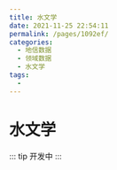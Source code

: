 ```yaml
---
title: 水文学
date: 2021-11-25 22:54:11
permalink: /pages/1092ef/
categories:
  - 地信数据
  - 领域数据
  - 水文学
tags:
  - 
---
```

# 水文学

::: tip
开发中
:::


